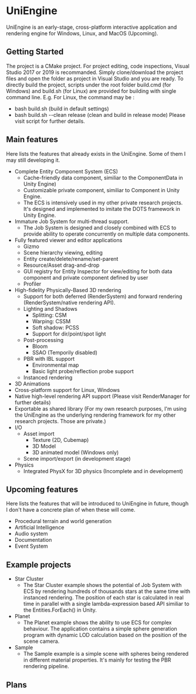 # UniEngine

UniEngine is an early-stage, cross-platform interactive application and rendering engine for Windows, Linux, and MacOS (Upcoming). 

## Getting Started

The project is a CMake project. For project editing, code inspections, Visual Studio 2017 or 2019 is recommanded. Simply clone/download the project files and open the folder as project in Visual Studio and you are ready.
To directly build the project, scripts under the root folder build.cmd (for Windows) and build.sh (for Linux) are provided for building with single command line.
E.g. For Linux, the command may be :
 - bash build.sh (build in default settings)
 - bash build.sh --clean release (clean and build in release mode)
Please visit script for further details.

## Main features
Here lists the features that already exists in the UniEngine. Some of them I may still developing it.
 - Complete Entity Component System (ECS) 
    - Cache-friendly data component, similiar to the ComponentData in Unity Engine) 
    - Customizable private component, similiar to Component in Unity Engine. 
    - The ECS is intensively used in my other private research projects. It's designed and implemented to imitate the DOTS framework in Unity Engine.
 - Immature Job System for multi-thread support. 
    - The Job System is designed and closely combined with ECS to provide ability to operate concurrently on multiple data components.
 - Fully featured viewer and editor applications
    - Gizmo
    - Scene hierarchy viewing, editing
    - Entity create/delete/rename/set-parent
    - Resource/Asset drag-and-drop
    - GUI registry for Entity Inspector for view/editing for both data component and private component defined by user
    - Profiler
 - High-fidelity Physically-Based 3D rendering
    - Support for both deferred (RenderSystem) and forward rendering (RenderSystem/native rendering API).
    - Lighting and Shadows
       - Splitting: CSM
       - Warping: CSSM
       - Soft shadow: PCSS
       - Support for dir/point/spot light
    - Post-processing
       - Bloom
       - SSAO (Temporily disabled)
    - PBR with IBL support
       - Environmental map
       - Basic light probe/reflection probe support
    - Instanced rendering
 - 3D Animations
 - Cross-platform support for Linux, Windows
 - Native high-level rendering API support (Please visit RenderManager for further details)
 - Exportable as shared library (For my own research purposes, I'm using the UniEngine as the underlying rendering framework for my other research projects. Those are private.)
 - I/O
    - Asset import
       - Texture (2D, Cubemap)
       - 3D Model
       - 3D animated model (Windows only)
    - Scene import/export (in development stage)
 - Physics
    - Integrated PhysX for 3D physics (Incomplete and in development)
## Upcoming features
Here lists the features that will be introduced to UniEngine in future, though I don't have a concrete plan of when these will come.
- Procedural terrain and world generation
- Artificial Intelligence
- Audio system
- Documentation
- Event System
## Example projects
- Star Cluster
  - The Star Cluster example shows the potential of Job System with ECS by rendering hundreds of thousands stars at the same time with instanced rendering. The position of each star is calculated in real time in parallel with a single lambda-expression based API similiar to the Entities.ForEach() in Unity. 
- Planet
  - The Planet example shows the ability to use ECS for complex behaviour. The application contains a simple sphere generation program with dynamic LOD calculation based on the position of the scene camera.
- Sample
  - The Sample example is a simple scene with spheres being rendered in different material properties. It's mainly for testing the PBR rendering pipeline.
## Plans
